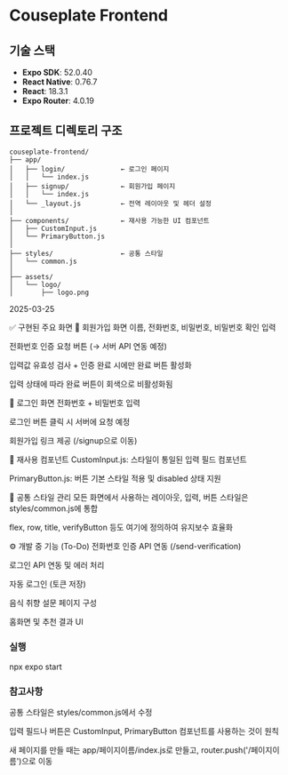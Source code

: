 # Couseplate Frontend

## 기술 스택

- **Expo SDK**: 52.0.40
- **React Native**: 0.76.7
- **React**: 18.3.1
- **Expo Router**: 4.0.19

## 프로젝트 디렉토리 구조
```
couseplate-frontend/
├── app/
│   ├── login/              ← 로그인 페이지
│   │   └── index.js
│   ├── signup/             ← 회원가입 페이지
│   │   └── index.js
│   └── _layout.js          ← 전역 레이아웃 및 헤더 설정
│
├── components/             ← 재사용 가능한 UI 컴포넌트
│   ├── CustomInput.js
│   └── PrimaryButton.js
│
├── styles/                 ← 공통 스타일
│   └── common.js
│
├── assets/
│   └── logo/
│       ├── logo.png
```
2025-03-25

✅ 구현된 주요 화면
🔐 회원가입 화면
이름, 전화번호, 비밀번호, 비밀번호 확인 입력

전화번호 인증 요청 버튼 (→ 서버 API 연동 예정)

입력값 유효성 검사 + 인증 완료 시에만 완료 버튼 활성화

입력 상태에 따라 완료 버튼이 회색으로 비활성화됨


🔑 로그인 화면
전화번호 + 비밀번호 입력

로그인 버튼 클릭 시 서버에 요청 예정

회원가입 링크 제공 (/signup으로 이동)


🧩 재사용 컴포넌트
CustomInput.js: 스타일이 통일된 입력 필드 컴포넌트

PrimaryButton.js: 버튼 기본 스타일 적용 및 disabled 상태 지원


🎨 공통 스타일 관리
모든 화면에서 사용하는 레이아웃, 입력, 버튼 스타일은 styles/common.js에 통합

flex, row, title, verifyButton 등도 여기에 정의하여 유지보수 효율화


⚙️ 개발 중 기능 (To-Do)
 전화번호 인증 API 연동 (/send-verification)

 로그인 API 연동 및 에러 처리

 자동 로그인 (토큰 저장)

 음식 취향 설문 페이지 구성

 홈화면 및 추천 결과 UI
 
### 실행
npx expo start

### 참고사항
공통 스타일은 styles/common.js에서 수정

입력 필드나 버튼은 CustomInput, PrimaryButton 컴포넌트를 사용하는 것이 원칙

새 페이지를 만들 때는 app/페이지이름/index.js로 만들고, router.push('/페이지이름')으로 이동
